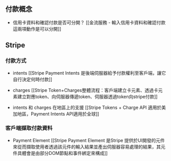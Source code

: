 
## 付款概念
- 信用卡資料和確認付款是否可分開？
[[金流服務 - 輸入信用卡資料和確認付款這兩項動作是可以分開]]

## Stripe




### 付款方式
- intents
[[Stripe Payment Intents 是後端伺服器給予付款權利至客戶端，讓它自行決定何時付款]]
- charges
[[Stripe Token+Charges整體流程：客戶端建立卡元素、透過卡元素建立對應token、向伺服器傳遞token、伺服器透過token向stripe付款]]

- intents 和 charges 在地區上的支援
[[Stripe Tokens + Charge API 適用於美加地區，Payment Intents API適用於全球]]

### 客戶端擷取付款資料
- Payment Element
[[Stripe Payment Element 是Stripe 提供於UI開發的元件來從而擷取使用者透過該元件的輸入結果並產出伺服器容易處理的結果，其元件具體會是由部分DOM節點和事件綁定來構成]]
